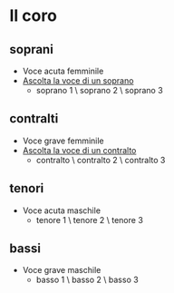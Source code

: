 # Il coro

## soprani
- Voce acuta femminile
- [Ascolta la voce di un soprano](https://www.youtube.com/watch?v=EseMHr6VEM0)
  - soprano 1 \\ soprano 2 \\ soprano 3

## contralti
- Voce grave femminile
- [Ascolta la voce di un contralto](https://www.youtube.com/watch?v=AaEGwph2Qr4)
  - contralto \\ contralto 2 \\ contralto 3

## tenori
- Voce acuta maschile
  - tenore 1 \\ tenore 2 \\ tenore 3

## bassi
- Voce grave maschile
  - basso 1 \\ basso 2 \\ basso 3

